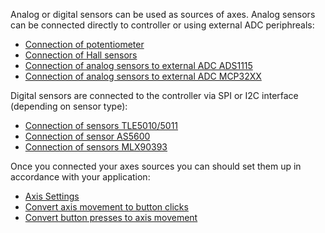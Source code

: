 Analog or digital sensors can be used as sources of axes. Analog sensors can be connected directly to controller or using external ADC periphreals:

* [Connection of potentiometer](Potentiometer-connection.md)
* [Connection of Hall sensors](Hall-sensors-connection.md)
* [Connection of analog sensors to external ADC ADS1115](Connecting-analog-axes-to-ADS1115.md)
* [Connection of analog sensors to external ADC MCP32XX](Connecting-analog-axes-to-MCP320x.md)

Digital sensors are connected to the controller via SPI or I2C interface (depending on sensor type):

* [Connection of sensors TLE5010/5011](TLE501x-connection.md)
* [Connection of sensor AS5600](AS5600-connection.md)
* [Connection of sensors MLX90393](MLX90393-connection.md)

Once you connected your axes sources you can should set them up in accordance with your application:

* [Axis Settings](Axis-configuration.md)
* [Convert axis movement to button clicks](Axis-to-buttons-function.md)
* [Convert button presses to axis movement](Buttons-encoders-to-axis-function.md)
